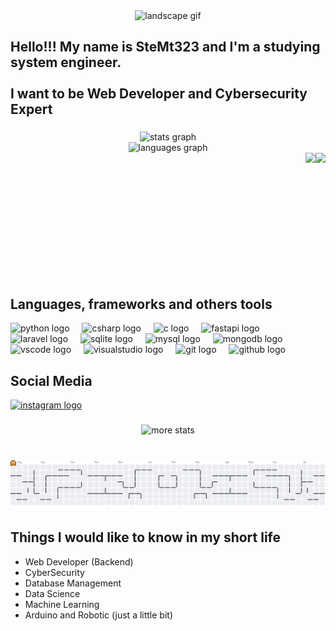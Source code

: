 <div align="center">
  <img src="https://i.pinimg.com/originals/53/4e/f3/534ef3554088173d553f4c5a1535a1f6.gif" height="400" alt="landscape gif"  />
</div>

<h2 align="left">Hello!!! My name is SteMt323 and I'm a studying system engineer.<br><br>I want to be Web Developer and Cybersecurity Expert</h2>

###

<div align="center">
  <img src="https://github-readme-stats.vercel.app/api?username=SteMt323&hide_title=false&hide_rank=false&show_icons=true&include_all_commits=true&count_private=true&disable_animations=false&theme=dracula&locale=en&hide_border=false" height="150" alt="stats graph"  />
</div>
<div align="center">
  <img src="https://github-readme-stats.vercel.app/api/top-langs?username=SteMt323&locale=en&hide_title=false&card_width=320&langs_count=5&theme=dracula&hide_border=false" height="400" alt="languages graph"  />
</div>


<div align="center">
<img align="right" height="200" src="https://avatars.githubusercontent.com/u/166463207?v=4"  />
</div>

<div align="center">
<img align="right" height="150" src="https://media4.giphy.com/media/1H7wK6RCCExDMaSS1g/200w.gif?cid=6c09b952p2u2jqktvqbd4xuw7p6vhd03977hm5rj7mr4kzdx&ep=v1_gifs_search&rid=200w.gif&ct=g"  />
</div>

<br clear="both">
<h2 align="left">Languages, frameworks and others tools</h2>
<div align="left">
  <img src="https://cdn.jsdelivr.net/gh/devicons/devicon/icons/python/python-original.svg" height="30" alt="python logo"  />
  <img width="12" />
  <img src="https://cdn.jsdelivr.net/gh/devicons/devicon/icons/csharp/csharp-original.svg" height="30" alt="csharp logo"  />
  <img width="12" />
  <img src="https://cdn.jsdelivr.net/gh/devicons/devicon/icons/c/c-original.svg" height="30" alt="c logo"  />
  <img width="12" />
  <img src="https://cdn.jsdelivr.net/gh/devicons/devicon/icons/fastapi/fastapi-original.svg" height="30" alt="fastapi logo"  />
  <img width="12" />
  <img src="https://cdn.jsdelivr.net/gh/devicons/devicon/icons/laravel/laravel-original.svg" height="30" alt="laravel logo"  />
  <img width="12" />
  <img src="https://cdn.jsdelivr.net/gh/devicons/devicon/icons/sqlite/sqlite-original.svg" height="30" alt="sqlite logo"  />
  <img width="12" />
  <img src="https://cdn.jsdelivr.net/gh/devicons/devicon/icons/mysql/mysql-original.svg" height="30" alt="mysql logo"  />
  <img width="12" />
  <img src="https://cdn.jsdelivr.net/gh/devicons/devicon/icons/mongodb/mongodb-original.svg" height="30" alt="mongodb logo"  />
  <img width="12" />
  <img src="https://cdn.jsdelivr.net/gh/devicons/devicon/icons/vscode/vscode-original.svg" height="30" alt="vscode logo"  />
  <img width="12" />
  <img src="https://cdn.jsdelivr.net/gh/devicons/devicon/icons/visualstudio/visualstudio-plain.svg" height="30" alt="visualstudio logo"  />
  <img width="12" />
  <img src="https://cdn.jsdelivr.net/gh/devicons/devicon/icons/git/git-original.svg" height="30" alt="git logo"  />
  <img width="12" />
  <img src="https://cdn.jsdelivr.net/gh/devicons/devicon/icons/github/github-original.svg" height="30" alt="github logo"  />
</div>

###
<h2 align="left">Social Media</h2>
<div align="left">
  <a href="https://www.instagram.com/stevenmejia732/?utm_source=ig_web_button_share_sheet" target="_blank">
    <img src="https://img.shields.io/static/v1?message=Instagram&logo=instagram&label=&color=E4405F&logoColor=white&labelColor=&style=for-the-badge" height="35" alt="instagram logo"  />
  </a>
</div>

###

###
<div align="center">
    <img src="https://github-readme-stats.hackclub.dev/api/wakatime?username=9332&api_domain=hackatime.hackclub.com&theme=darcula&custom_title=Hackatime+Stats&layout=compact&cache_seconds=0&langs_count=8
    " height="35" alt="more stats"  />
  </a>
</div>

###

<br clear="both">

<picture>
  <source media="(prefers-color-scheme: dark)" srcset="https://raw.githubusercontent.com/SteMt323/SteMt323/output/pacman-contribution-graph-dark.svg">
  <source media="(prefers-color-scheme: light)" srcset="https://raw.githubusercontent.com/SteMt323/SteMt323/output/pacman-contribution-graph.svg">
  <img alt="pacman contribution graph" src="https://raw.githubusercontent.com/SteMt323/SteMt323/output/pacman-contribution-graph.svg">
</picture>

<h2 align="left">Things I would like to know in my short life</h2>


- Web Developer (Backend)
- CyberSecurity
- Database Management
- Data Science
- Machine Learning
- Arduino and Robotic (just a little bit)
  
###


